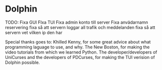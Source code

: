 # Dolphin
TODO:
Fixa GUI
FIxa TUI
Fixa admin konto till server
Fixa anvädarnamn reservering
fixa så att servern loggar all trafik och meddelanden
fixa så att servern vet vilken ip den har



Special thanks goes to:
Khilled Kenny, for some great advice about what programming laguage to use, and why.
The New Boston, for making the video tutorials from which we learned Python.
The developer/developers of UniCurses and the developers of PDCurses, for making the TUI verision of Dolphin possible.
